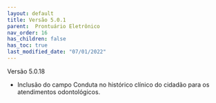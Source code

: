 ```yaml
---
layout: default
title: Versão 5.0.1
parent:  Prontuário Eletrônico
nav_order: 16
has_children: false
has_toc: true
last_modified_date: "07/01/2022"
---
```




Versão 5.0.18

* Inclusão do campo Conduta no histórico clínico do cidadão para os atendimentos odontológicos.

